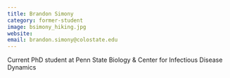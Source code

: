 ```yaml
---
title: Brandon Simony
category: former-student
image: bsimony_hiking.jpg
website:
email: brandon.simony@colostate.edu
---
```

Current PhD student at Penn State Biology & Center for Infectious Disease Dynamics

